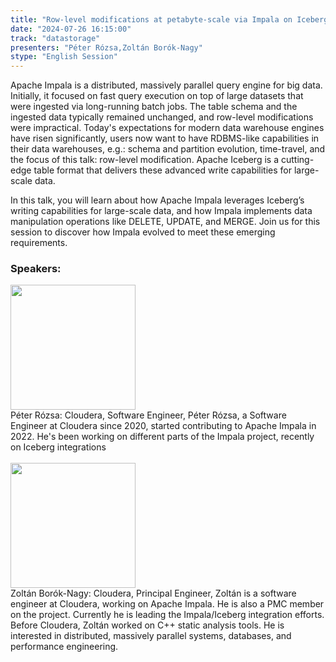 ```yaml
---
title: "Row-level modifications at petabyte-scale via Impala on Iceberg"
date: "2024-07-26 16:15:00" 
track: "datastorage"
presenters: "Péter Rózsa,Zoltán Borók-Nagy"
stype: "English Session"
---
```

Apache Impala is a distributed, massively parallel query engine for big data. Initially, it focused on fast query execution on top of large datasets that were ingested via long-running batch jobs. The table schema and the ingested data typically remained unchanged, and row-level modifications were impractical. Today's expectations for modern data warehouse engines have risen significantly, users now want to have RDBMS-like capabilities in their data warehouses, e.g.: schema and partition evolution, time-travel, and the focus of this talk: row-level modification. Apache Iceberg is a cutting-edge table format that delivers these advanced write capabilities for large-scale data.

In this talk, you will learn about how Apache Impala leverages Iceberg’s writing capabilities for large-scale data, and how Impala implements data manipulation operations like DELETE, UPDATE, and MERGE. Join us for this session to discover how Impala evolved to meet these emerging requirements.
 ### Speakers: 
 <img src="https://sessionize.com/image/0f03-400o400o1-VjFuA65v8Md5uQxrNPHre2.jpg" width="200" /><br>Péter Rózsa: Cloudera, Software Engineer, Péter Rózsa, a Software Engineer at Cloudera since 2020, started contributing to Apache Impala in 2022. He's been working on different parts of the Impala project, recently on Iceberg integrations
 <br><br><img src="https://sessionize.com/image/982d-400o400o1-KiS1dLEbbFFudUWjA5dcLW.jpg" width="200" /><br>Zoltán Borók-Nagy: Cloudera, Principal Engineer, Zoltán is a software engineer at Cloudera, working on Apache Impala. He is also a PMC member on the project. Currently he is leading the Impala/Iceberg integration efforts. Before Cloudera, Zoltán worked on C++ static analysis tools. He is interested in distributed, massively parallel systems, databases, and performance engineering.
 <br><br>